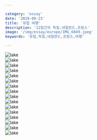 ```yaml
---

category: 'essay'
date: '2019-09-23'
title: '유럽 여행'
description: '12일간의 독일,네덜란드,프랑스'
image: '/img/essay/europe/IMG_6049.jpeg'
keywords: '유럽,독일,네덜란드,프랑스,여행'

---
```


![lake](/img/essay/europe/test.webp "lake")<br/>
![lake](/img/essay/europe/IMG_5967.jpeg "lake")
<br/>
![lake](/img/essay/europe/IMG_5968.jpeg "lake")
<br/>
![lake](/img/essay/europe/IMG_6023.jpeg "lake")
<br/>
![lake](/img/essay/europe/IMG_6049.jpeg "lake")
<br/>
![lake](/img/essay/europe/IMG_6186.jpeg "lake")
<br/>
![lake](/img/essay/europe/IMG_6232.jpeg "lake")
<br/>
![lake](/img/essay/europe/IMG_6255.jpeg "lake")
<br/>
![lake](/img/essay/europe/IMG_6262.jpeg "lake")
<br/>
![lake](/img/essay/europe/IMG_6333.jpeg "lake")
<br/>
![lake](/img/essay/europe/IMG_6359.jpeg "lake")
<br/>
![lake](/img/essay/europe/IMG_6385.jpeg "lake")
<br/>
![lake](/img/essay/europe/IMG_6391.jpeg "lake")
<br/>
![lake](/img/essay/europe/IMG_6405.jpeg "lake")
<br/>
![lake](/img/essay/europe/IMG_6422.jpeg "lake")
<br/>
![lake](/img/essay/europe/IMG_6455.jpeg "lake")